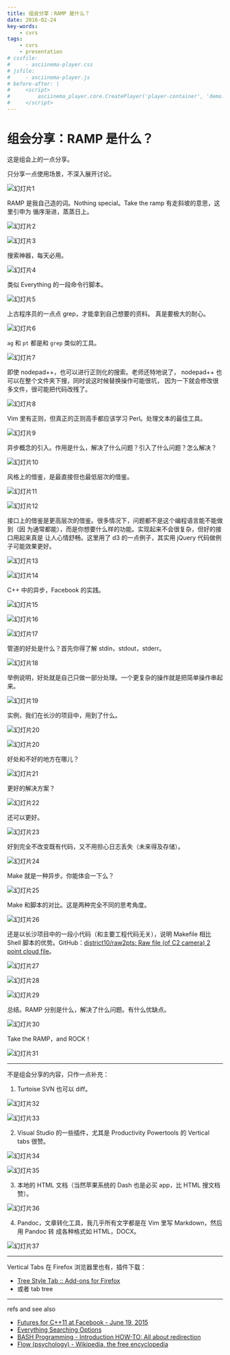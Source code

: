 ```yaml
---
title: 组会分享：RAMP 是什么？
date: 2016-02-24
key-words:
    - cvrs
tags:
    - cvrs
    - presentation
# cssfile:
#     - asciinema-player.css
# jsfile:
#     - asciinema-player.js
# before-after: |
#     <script>
#         asciinema_player.core.CreatePlayer('player-container', 'demo.json');
#     </script>
---
```


组会分享：RAMP 是什么？
======================

<!--
[asciinema - Record and share your terminal sessions, the right way](https://asciinema.org/)

<div id="player-container"></div>
-->

这是组会上的一点分享。

只分享一点使用场景，不深入展开讨论。

![幻灯片1](http://whudoc.qiniudn.com/ramp/幻灯片1.JPG)

RAMP 是我自己造的词。Nothing special。Take the ramp 有走斜坡的意思，这里引申为
循序渐进，蒸蒸日上。

![幻灯片2](http://whudoc.qiniudn.com/ramp/幻灯片2.JPG)

![幻灯片3](http://whudoc.qiniudn.com/ramp/幻灯片3.JPG)

搜索神器，每天必用。

![幻灯片4](http://whudoc.qiniudn.com/ramp/幻灯片4.JPG)

类似 Everything 的一段命令行脚本。

![幻灯片5](http://whudoc.qiniudn.com/ramp/幻灯片5.JPG)

上古程序员的一点点 grep，才能拿到自己想要的资料。
真是要极大的耐心。

![幻灯片6](http://whudoc.qiniudn.com/ramp/幻灯片6.JPG)

`ag` 和 `pt` 都是和 `grep` 类似的工具。

![幻灯片7](http://whudoc.qiniudn.com/ramp/幻灯片7.JPG)

即使 nodepad++，也可以进行正则化的搜索。老师还特地说了，
nodepad++ 也可以在整个文件夹下搜，同时说这时候替换操作可能很坑，
因为一下就会修改很多文件，很可能把代码改残了。

![幻灯片8](http://whudoc.qiniudn.com/ramp/幻灯片8.JPG)

Vim 里有正则，但真正的正则高手都应该学习 Perl。处理文本的最佳工具。

![幻灯片9](http://whudoc.qiniudn.com/ramp/幻灯片9.JPG)

异步概念的引入。作用是什么，解决了什么问题？引入了什么问题？怎么解决？

![幻灯片10](http://whudoc.qiniudn.com/ramp/幻灯片10.JPG)

风格上的借鉴，是最直接但也最低层次的借鉴。

![幻灯片11](http://whudoc.qiniudn.com/ramp/幻灯片11.JPG)

![幻灯片12](http://whudoc.qiniudn.com/ramp/幻灯片12.JPG)

接口上的借鉴是更高层次的借鉴。很多情况下，问题都不是这个编程语言能不能做到（因
为通常都能），而是你想要什么样的功能。实现起来不会很复杂，但好的接口用起来真是
让人心情舒畅。这里用了 d3 的一点例子，其实用 jQuery 代码做例子可能效果更好。

![幻灯片13](http://whudoc.qiniudn.com/ramp/幻灯片13.JPG)

![幻灯片14](http://whudoc.qiniudn.com/ramp/幻灯片14.JPG)

C++ 中的异步，Facebook 的实践。

![幻灯片15](http://whudoc.qiniudn.com/ramp/幻灯片15.JPG)

![幻灯片16](http://whudoc.qiniudn.com/ramp/幻灯片16.JPG)

![幻灯片17](http://whudoc.qiniudn.com/ramp/幻灯片17.JPG)

管道的好处是什么？首先你得了解 stdin，stdout，stderr。

![幻灯片18](http://whudoc.qiniudn.com/ramp/幻灯片18.JPG)

举例说明，好处就是自己只做一部分处理。一个更复杂的操作就是把简单操作串起来。

![幻灯片19](http://whudoc.qiniudn.com/ramp/幻灯片19.JPG)

实例，我们在长沙的项目中，用到了什么。

![幻灯片20](http://whudoc.qiniudn.com/ramp/幻灯片20.JPG)

![幻灯片20](http://whudoc.qiniudn.com/ramp/幻灯片20.JPG)

好处和不好的地方在哪儿？

![幻灯片21](http://whudoc.qiniudn.com/ramp/幻灯片21.JPG)

更好的解决方案？

![幻灯片22](http://whudoc.qiniudn.com/ramp/幻灯片22.JPG)

还可以更好。

![幻灯片23](http://whudoc.qiniudn.com/ramp/幻灯片23.JPG)

好到完全不改变既有代码，又不用担心日志丢失（未来得及存储）。

![幻灯片24](http://whudoc.qiniudn.com/ramp/幻灯片24.JPG)

Make 就是一种异步。你能体会一下么？

![幻灯片25](http://whudoc.qiniudn.com/ramp/幻灯片25.JPG)

Make 和脚本的对比。这是两种完全不同的思考角度。

![幻灯片26](http://whudoc.qiniudn.com/ramp/幻灯片26.JPG)

还是以长沙项目中的一段小代码（和主要工程代码无关），说明 Makefile 相比
Shell 脚本的优势。GitHub：[district10/raw2pts: Raw file (of C2 camera) 2 point cloud file](https://github.com/district10/raw2pts)。

![幻灯片27](http://whudoc.qiniudn.com/ramp/幻灯片27.JPG)

![幻灯片28](http://whudoc.qiniudn.com/ramp/幻灯片28.JPG)

![幻灯片29](http://whudoc.qiniudn.com/ramp/幻灯片29.JPG)

总结。RAMP 分别是什么，解决了什么问题。有什么优缺点。

![幻灯片30](http://whudoc.qiniudn.com/ramp/幻灯片30.JPG)

Take the RAMP，and ROCK！

![幻灯片31](http://whudoc.qiniudn.com/ramp/幻灯片31.JPG)

---

不是组会分享的内容，只作一点补充：

1. Turtoise SVN 也可以 diff。

![幻灯片32](http://whudoc.qiniudn.com/ramp/幻灯片32.JPG)

![幻灯片33](http://whudoc.qiniudn.com/ramp/幻灯片33.JPG)

2. Visual Studio 的一些插件，尤其是 Productivity Powertools
的 Vertical tabs 很赞。

![幻灯片34](http://whudoc.qiniudn.com/ramp/幻灯片34.JPG)

![幻灯片35](http://whudoc.qiniudn.com/ramp/幻灯片35.JPG)

3. 本地的 HTML 文档（当然苹果系统的 Dash 也是必买 app，比 HTML 搜文档赞）。

![幻灯片36](http://whudoc.qiniudn.com/ramp/幻灯片36.JPG)

4. Pandoc，文章转化工具，我几乎所有文字都是在 Vim 里写 Markdown，然后用 Pandoc 转
成各种格式如 HTML，DOCX。

![幻灯片37](http://whudoc.qiniudn.com/ramp/幻灯片37.JPG)

---

Vertical Tabs 在 Firefox 浏览器里也有，插件下载：

-   [Tree Style Tab :: Add-ons for Firefox](https://addons.mozilla.org/en-US/firefox/addon/tree-style-tab/)
-   或者 tab tree

---

refs and see also

-   [Futures for C++11 at Facebook - June 19, 2015](https://code.facebook.com/posts/1661982097368498)
-   [Everything Searching Options](http://www.voidtools.com/support/everything/searching/)
-   [BASH Programming - Introduction HOW-TO: All about redirection](http://tldp.org/HOWTO/Bash-Prog-Intro-HOWTO-3.html)
-   [Flow (psychology) - Wikipedia, the free encyclopedia](https://en.wikipedia.org/wiki/Flow_(psychology))
